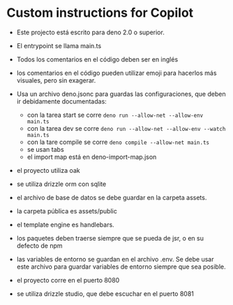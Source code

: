 # Custom instructions for Copilot

- Este projecto está escrito para deno 2.0 o superior.
- El entrypoint se llama main.ts
- Todos los comentarios en el código deben ser en inglés
- los comentarios en el código pueden utilizar emoji para hacerlos más visuales, pero sin exagerar.

- Usa un archivo deno.jsonc para guardas las configuraciones, que deben ir debidamente documentadas:
    - con la tarea start se corre ```deno run --allow-net --allow-env main.ts```
    - con la tarea dev se corre ```deno run --allow-net --allow-env --watch main.ts```
    - con la tare compile se corre ```deno compile --allow-net main.ts```
    - se usan tabs
    - el import map está en deno-import-map.json

- el proyecto utiliza oak
- se utiliza drizzle orm con sqlite
- el archivo de base de datos se debe guardar en la carpeta assets.
- la carpeta pública es assets/public
- el template engine es handlebars.
- los paquetes deben traerse siempre que se pueda de jsr, o en su defecto de npm
- las variables de entorno se guardan en el archivo .env. Se debe usar este archivo para guardar variables de entorno siempre que sea posible.
- el proyecto corre en el puerto 8080
- se utiliza drizzle studio, que debe escuchar en el puerto 8081